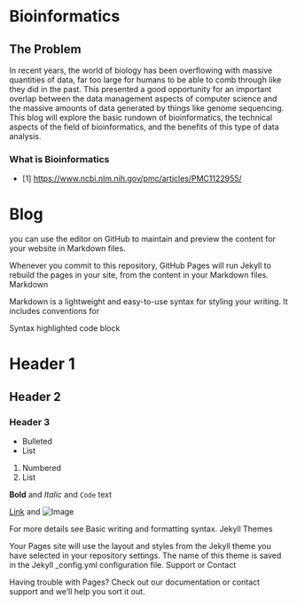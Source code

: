 # Bioinformatics 

## The Problem
In recent years, the world of biology has been overflowing with massive quantities of data, far too large for humans to be able to comb through like they did in the past. This presented a good opportunity for an important overlap between the data management aspects of computer science and the massive amounts of data generated by things like genome sequencing. This blog will explore the basic rundown of bioinformatics, the technical aspects of the field of bioinformatics, and the benefits of this type of data analysis.

### What is Bioinformatics




 - [1] https://www.ncbi.nlm.nih.gov/pmc/articles/PMC1122955/




# Blog
you can use the editor on GitHub to maintain and preview the content for your website in Markdown files.

Whenever you commit to this repository, GitHub Pages will run Jekyll to rebuild the pages in your site, from the content in your Markdown files.
Markdown

Markdown is a lightweight and easy-to-use syntax for styling your writing. It includes conventions for

Syntax highlighted code block

# Header 1
## Header 2
### Header 3

- Bulleted
- List

1. Numbered
2. List

**Bold** and _Italic_ and `Code` text

[Link](url) and ![Image](src)

For more details see Basic writing and formatting syntax.
Jekyll Themes

Your Pages site will use the layout and styles from the Jekyll theme you have selected in your repository settings. The name of this theme is saved in the Jekyll _config.yml configuration file.
Support or Contact

Having trouble with Pages? Check out our documentation or contact support and we’ll help you sort it out.
